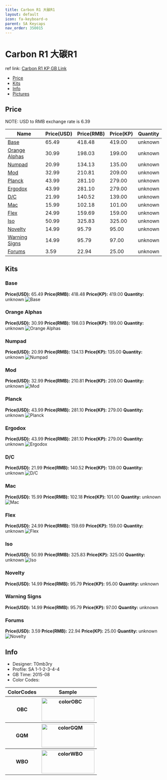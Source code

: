 ```yaml
---
title: Carbon R1 大碳R1
layout: default
icon: fa-keyboard-o
parent: SA Keycaps
nav_order: 350015
---
```


# Carbon R1 大碳R1

ref link: [Carbon R1 KP GB Link]()

* [Price](#price)
* [Kits](#kits)
* [Info](#info)
* [Pictures](#pictures)


## Price  
NOTE: USD to RMB exchange rate is 6.39

| Name          | Price(USD)    |  Price(RMB) |  Price(KP) | Quantity |
| ------------- | ------------- |  ---------- |  --------- | -------- |
|[Base](#base)|65.49|418.48|419.00|unknown|
|[Orange Alphas](#orangealphas)|30.99|198.03|199.00|unknown|
|[Numpad](#numpad)|20.99|134.13|135.00|unknown|
|[Mod](#mod)|32.99|210.81|209.00|unknown|
|[Planck](#planck)|43.99|281.10|279.00|unknown|
|[Ergodox](#ergodox)|43.99|281.10|279.00|unknown|
|[D/C](#d/c)|21.99|140.52|139.00|unknown|
|[Mac](#mac)|15.99|102.18|101.00|unknown|
|[Flex](#flex)|24.99|159.69|159.00|unknown|
|[Iso](#iso)|50.99|325.83|325.00|unknown|
|[Novelty](#novelty)|14.99|95.79|95.00|unknown|
|[Warning Signs](#warningsigns)|14.99|95.79|97.00|unknown|
|[Forums](#forums)|3.59|22.94|25.00|unknown|


## Kits
### Base
**Price(USD):** 65.49    **Price(RMB):** 418.48    **Price(KP):** 419.00    **Quantity:** unknown
<img src="{{ 'assets/images/sa-keycaps/carbonr1/kits_pics/base.jpg' | relative_url }}" alt="Base" class="image featured">

### Orange Alphas
**Price(USD):** 30.99    **Price(RMB):** 198.03    **Price(KP):** 199.00    **Quantity:** unknown
<img src="{{ 'assets/images/sa-keycaps/carbonr1/kits_pics/orange-alphas.jpg' | relative_url }}" alt="Orange Alphas" class="image featured">

### Numpad
**Price(USD):** 20.99    **Price(RMB):** 134.13    **Price(KP):** 135.00    **Quantity:** unknown
<img src="{{ 'assets/images/sa-keycaps/carbonr1/kits_pics/numpad.jpg' | relative_url }}" alt="Numpad" class="image featured">

### Mod
**Price(USD):** 32.99    **Price(RMB):** 210.81    **Price(KP):** 209.00    **Quantity:** unknown
<img src="{{ 'assets/images/sa-keycaps/carbonr1/kits_pics/mod.jpg' | relative_url }}" alt="Mod" class="image featured">

### Planck
**Price(USD):** 43.99    **Price(RMB):** 281.10    **Price(KP):** 279.00    **Quantity:** unknown
<img src="{{ 'assets/images/sa-keycaps/carbonr1/kits_pics/planck.jpg' | relative_url }}" alt="Planck" class="image featured">

### Ergodox
**Price(USD):** 43.99    **Price(RMB):** 281.10    **Price(KP):** 279.00    **Quantity:** unknown
<img src="{{ 'assets/images/sa-keycaps/carbonr1/kits_pics/ergodox.jpg' | relative_url }}" alt="Ergodox" class="image featured">

### D/C
**Price(USD):** 21.99    **Price(RMB):** 140.52    **Price(KP):** 139.00    **Quantity:** unknown
<img src="{{ 'assets/images/sa-keycaps/carbonr1/kits_pics/dc.jpg' | relative_url }}" alt="D/C" class="image featured">

### Mac
**Price(USD):** 15.99    **Price(RMB):** 102.18    **Price(KP):** 101.00    **Quantity:** unknown
<img src="{{ 'assets/images/sa-keycaps/carbonr1/kits_pics/mac.jpg' | relative_url }}" alt="Mac" class="image featured">

### Flex
**Price(USD):** 24.99    **Price(RMB):** 159.69    **Price(KP):** 159.00    **Quantity:** unknown
<img src="{{ 'assets/images/sa-keycaps/carbonr1/kits_pics/flex.jpg' | relative_url }}" alt="Flex" class="image featured">

### Iso
**Price(USD):** 50.99    **Price(RMB):** 325.83    **Price(KP):** 325.00    **Quantity:** unknown
<img src="{{ 'assets/images/sa-keycaps/carbonr1/kits_pics/iso.jpg' | relative_url }}" alt="Iso" class="image featured">

### Novelty
**Price(USD):** 14.99    **Price(RMB):** 95.79    **Price(KP):** 95.00    **Quantity:** unknown

### Warning Signs
**Price(USD):** 14.99    **Price(RMB):** 95.79    **Price(KP):** 97.00    **Quantity:** unknown

### Forums
**Price(USD):** 3.59    **Price(RMB):** 22.94    **Price(KP):** 25.00    **Quantity:** unknown
<img src="{{ 'assets/images/sa-keycaps/carbonr1/kits_pics/novelty.jpg' | relative_url }}" alt="Novelty" class="image featured">



## Info
* Designer: T0mb3ry
* Profile: SA 1-1-2-3-4-4
* GB Time: 2015-08
* Color Codes:  
<table style="width:100%">
  <tr>
    <th>ColorCodes</th>
    <th>Sample</th>
  </tr>
  <tr>
    <th>OBC</th>
    <th><img src="{{ 'assets/images/sa-keycaps/SP_ColorCodes/abs/SP_Abs_ColorCodes_OBC.png' | relative_url }}" alt="colorOBC" height="75" width="170"></th>
  </tr>
  <tr>
    <th>GQM</th>
    <th><img src="{{ 'assets/images/sa-keycaps/SP_ColorCodes/abs/SP_Abs_ColorCodes_GQM.png' | relative_url }}" alt="colorGQM" height="75" width="170"></th>
  </tr>
  <tr>
    <th>WBO</th>
    <th><img src="{{ 'assets/images/sa-keycaps/SP_ColorCodes/abs/SP_Abs_ColorCodes_WBO.png' | relative_url }}" alt="colorWBO" height="75" width="170"></th>
  </tr>
</table>
